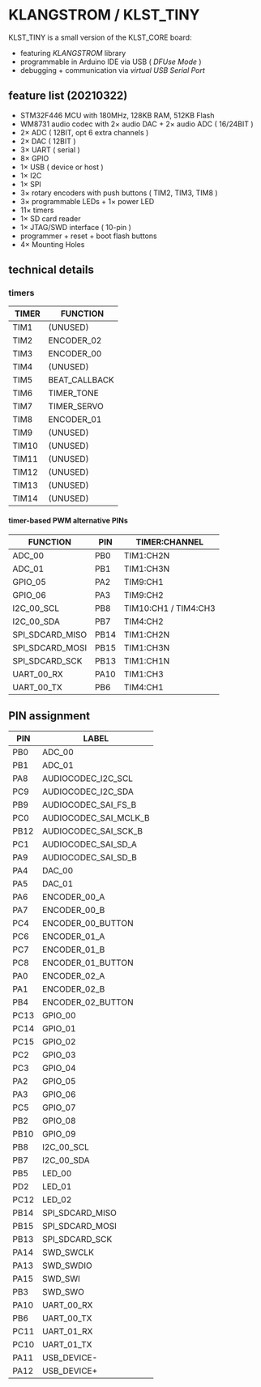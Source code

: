 # KLANGSTROM / KLST_TINY

KLST_TINY is a small version of the KLST_CORE board:

- featuring *KLANGSTROM* library
- programmable in Arduino IDE via USB ( *DFUse Mode* )
- debugging + communication via *virtual USB Serial Port*

## feature list (20210322)

- STM32F446 MCU with 180MHz, 128KB RAM, 512KB Flash
- WM8731 audio codec with 2× audio DAC + 2× audio ADC ( 16/24BIT )
- 2× ADC ( 12BIT, opt 6 extra channels )
- 2× DAC ( 12BIT )
- 3× UART ( serial )
- 8× GPIO
- 1× USB ( device or host )
- 1× I2C 
- 1× SPI 
- 3× rotary encoders with push buttons ( TIM2, TIM3, TIM8 )
- 3× programmable LEDs + 1× power LED
- 11× timers
- 1× SD card reader
- 1× JTAG/SWD interface ( 10-pin )
- programmer + reset + boot flash buttons
- 4× Mounting Holes

## technical details

### timers

| TIMER | FUNCTION                         |
|-------|----------------------------------|
| TIM1  | (UNUSED)                         |
| TIM2  | ENCODER_02                       |
| TIM3  | ENCODER_00                       |
| TIM4  | (UNUSED)                         |
| TIM5  | BEAT_CALLBACK                    |
| TIM6  | TIMER_TONE                       |
| TIM7  | TIMER_SERVO                      |
| TIM8  | ENCODER_01                       |
| TIM9  | (UNUSED)                         |
| TIM10 | (UNUSED)                         |
| TIM11 | (UNUSED)                         |
| TIM12 | (UNUSED)                         |
| TIM13 | (UNUSED)                         |
| TIM14 | (UNUSED)                         |

#### timer-based PWM alternative PINs

| FUNCTION        | PIN  | TIMER:CHANNEL        |
|-----------------|------|----------------------|
| ADC_00          | PB0  | TIM1:CH2N            |
| ADC_01          | PB1  | TIM1:CH3N            |
| GPIO_05         | PA2  | TIM9:CH1             |
| GPIO_06         | PA3  | TIM9:CH2             |
| I2C_00_SCL      | PB8  | TIM10:CH1 / TIM4:CH3 |
| I2C_00_SDA      | PB7  | TIM4:CH2             |
| SPI_SDCARD_MISO | PB14 | TIM1:CH2N            |
| SPI_SDCARD_MOSI | PB15 | TIM1:CH3N            |
| SPI_SDCARD_SCK  | PB13 | TIM1:CH1N            |
| UART_00_RX      | PA10 | TIM1:CH3             |
| UART_00_TX      | PB6  | TIM4:CH1             |

## PIN assignment

| PIN  | LABEL                       |
|------|-----------------------------|
| PB0  | ADC_00                      |
| PB1  | ADC_01                      |
| PA8  | AUDIOCODEC_I2C_SCL          |
| PC9  | AUDIOCODEC_I2C_SDA          |
| PB9  | AUDIOCODEC_SAI_FS_B         |
| PC0  | AUDIOCODEC_SAI_MCLK_B       |
| PB12 | AUDIOCODEC_SAI_SCK_B        |
| PC1  | AUDIOCODEC_SAI_SD_A         |
| PA9  | AUDIOCODEC_SAI_SD_B         |
| PA4  | DAC_00                      |
| PA5  | DAC_01                      |
| PA6  | ENCODER_00_A                |
| PA7  | ENCODER_00_B                |
| PC4  | ENCODER_00_BUTTON           |
| PC6  | ENCODER_01_A                |
| PC7  | ENCODER_01_B                |
| PC8  | ENCODER_01_BUTTON           |
| PA0  | ENCODER_02_A                |
| PA1  | ENCODER_02_B                |
| PB4  | ENCODER_02_BUTTON           |
| PC13 | GPIO_00                     |
| PC14 | GPIO_01                     |
| PC15 | GPIO_02                     |
| PC2  | GPIO_03                     |
| PC3  | GPIO_04                     |
| PA2  | GPIO_05                     |
| PA3  | GPIO_06                     |
| PC5  | GPIO_07                     |
| PB2  | GPIO_08                     |
| PB10 | GPIO_09                     |
| PB8  | I2C_00_SCL                  |
| PB7  | I2C_00_SDA                  |
| PB5  | LED_00                      |
| PD2  | LED_01                      |
| PC12 | LED_02                      |
| PB14 | SPI_SDCARD_MISO             |
| PB15 | SPI_SDCARD_MOSI             |
| PB13 | SPI_SDCARD_SCK              |
| PA14 | SWD_SWCLK                   |
| PA13 | SWD_SWDIO                   |
| PA15 | SWD_SWI                     |
| PB3  | SWD_SWO                     |
| PA10 | UART_00_RX                  |
| PB6  | UART_00_TX                  |
| PC11 | UART_01_RX                  |
| PC10 | UART_01_TX                  |
| PA11 | USB_DEVICE-                 |
| PA12 | USB_DEVICE+                 |
